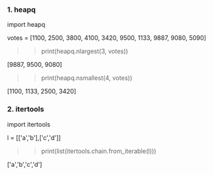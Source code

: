 ### 1. heapq

import heapq 
  
votes = [1100, 2500, 3800, 4100, 3420, 9500, 1133, 9887, 9080, 5090]

>> print(heapq.nlargest(3, votes)) 

[9887, 9500, 9080]

>> print(heapq.nsmallest(4, votes))

[1100, 1133, 2500, 3420]

### 2. itertools

import itertools 

l = [['a','b'],['c','d']]

>> print(list(itertools.chain.from_iterable(l)))

['a','b','c','d']
